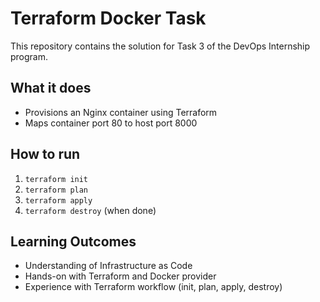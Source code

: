 # Terraform Docker Task

This repository contains the solution for Task 3 of the DevOps Internship program.

## What it does
- Provisions an Nginx container using Terraform
- Maps container port 80 to host port 8000

## How to run
1. `terraform init`
2. `terraform plan`
3. `terraform apply`
4. `terraform destroy` (when done)

## Learning Outcomes
- Understanding of Infrastructure as Code
- Hands-on with Terraform and Docker provider
- Experience with Terraform workflow (init, plan, apply, destroy)
